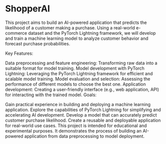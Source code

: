 # ShopperAI
This project aims to build an AI-powered application that predicts the likelihood of a customer making a purchase. Using a real-world e-commerce dataset and the PyTorch Lightning framework, we will develop and train a machine learning model to analyze customer behavior and forecast purchase probabilities.

Key Features:

Data preprocessing and feature engineering: Transforming raw data into a suitable format for model training.
Model development with PyTorch Lightning: Leveraging the PyTorch Lightning framework for efficient and scalable model training.
Model evaluation and selection: Assessing the performance of different models to choose the best one.
Application development: Creating a user-friendly interface (e.g., web application, API) for interacting with the trained model.
Goals:

Gain practical experience in building and deploying a machine learning application.
Explore the capabilities of PyTorch Lightning for simplifying and accelerating AI development.
Develop a model that can accurately predict customer purchase likelihood.
Create a reusable and deployable application for real-world use cases.
This project is intended for educational and experimental purposes. It demonstrates the process of building an AI-powered application from data preprocessing to model deployment.
